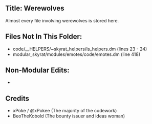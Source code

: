 ## Title: Werewolves

Almost every file involving werewolves is stored here.

## Files Not In This Folder:

- code/\_\_HELPERS/~skyrat_helpers/is_helpers.dm (lines 23 - 24)
- modular_skyrat/modules/emotes/code/emotes.dm (line 418)

## Non-Modular Edits:

-

## Credits

- xPoke / @xPokee (The majority of the codework)
- BeoTheKobold (The bounty issuer and ideas woman)
